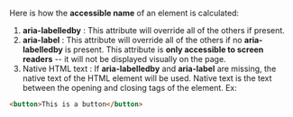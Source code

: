 
Here is how the **accessible name** of an element is calculated:

1. **aria-labelledby** : This attribute will override all of the others if present.
2. **aria-label** : This attribute will override all of the others if no **aria-labelledby** is present. This attribute is **only accessible to screen readers** -- it will not be displayed visually on the page.
3. Native HTML text :  If **aria-labelledby** and **aria-label** are missing, the native text of the HTML element will be used. Native text is the text between the opening and closing tags of the element. Ex:
```HTML
<button>This is a button</button>
```



